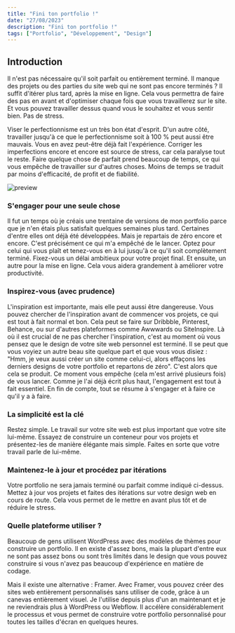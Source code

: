 ```yaml
---
title: "Fini ton portfolio !"
date: "27/08/2023"
description: "Fini ton portfolio !"
tags: ["Portfolio", "Développement", "Design"]
---
```


## Introduction

Il n'est pas nécessaire qu'il soit parfait ou entièrement terminé. Il manque des projets ou des parties du site web qui ne sont pas encore terminés ? Il suffit d'itérer plus tard, après la mise en ligne. Cela vous permettra de faire des pas en avant et d'optimiser chaque fois que vous travaillerez sur le site. Et vous pouvez travailler dessus quand vous le souhaitez et vous sentir bien. Pas de stress.

Viser le perfectionnisme est un très bon état d'esprit. D'un autre côté, travailler jusqu'à ce que le perfectionnisme soit à 100 % peut aussi être mauvais. Vous en avez peut-être déjà fait l'expérience. Corriger les imperfections encore et encore est source de stress, car cela paralyse tout le reste. Faire quelque chose de parfait prend beaucoup de temps, ce qui vous empêche de travailler sur d'autres choses. Moins de temps se traduit par moins d'efficacité, de profit et de fiabilité.

![preview](/articles/first.jpeg)

### S'engager pour une seule chose
Il fut un temps où je créais une trentaine de versions de mon portfolio parce que je n'en étais plus satisfait quelques semaines plus tard. Certaines d'entre elles ont déjà été développées. Mais je repartais de zéro encore et encore. C'est précisément ce qui m'a empêché de le lancer. Optez pour celui qui vous plaît et tenez-vous en à lui jusqu'à ce qu'il soit complètement terminé. Fixez-vous un délai ambitieux pour votre projet final. Et ensuite, un autre pour la mise en ligne. Cela vous aidera grandement à améliorer votre productivité.

### Inspirez-vous (avec prudence)
L'inspiration est importante, mais elle peut aussi être dangereuse. Vous pouvez chercher de l'inspiration avant de commencer vos projets, ce qui est tout à fait normal et bon. Cela peut se faire sur Dribbble, Pinterest, Behance, ou sur d'autres plateformes comme Awwwards ou SiteInspire. Là où il est crucial de ne pas chercher l'inspiration, c'est au moment où vous pensez que le design de votre site web personnel est terminé. Il se peut que vous voyiez un autre beau site quelque part et que vous vous disiez : "Hmm, je veux aussi créer un site comme celui-ci, alors effaçons les derniers designs de votre portfolio et repartons de zéro". C'est alors que cela se produit. Ce moment vous empêche (cela m'est arrivé plusieurs fois) de vous lancer. Comme je l'ai déjà écrit plus haut, l'engagement est tout à fait essentiel. En fin de compte, tout se résume à s'engager et à faire ce qu'il y a à faire.

### La simplicité est la clé
Restez simple. Le travail sur votre site web est plus important que votre site lui-même. Essayez de construire un conteneur pour vos projets et présentez-les de manière élégante mais simple. Faites en sorte que votre travail parle de lui-même.

### Maintenez-le à jour et procédez par itérations
Votre portfolio ne sera jamais terminé ou parfait comme indiqué ci-dessus. Mettez à jour vos projets et faites des itérations sur votre design web en cours de route. Cela vous permet de le mettre en avant plus tôt et de réduire le stress.

### Quelle plateforme utiliser ?
Beaucoup de gens utilisent WordPress avec des modèles de thèmes pour construire un portfolio. Il en existe d'assez bons, mais la plupart d'entre eux ne sont pas assez bons ou sont très limités dans le design que vous pouvez construire si vous n'avez pas beaucoup d'expérience en matière de codage.

Mais il existe une alternative : Framer. Avec Framer, vous pouvez créer des sites web entièrement personnalisés sans utiliser de code, grâce à un canevas entièrement visuel. Je l'utilise depuis plus d'un an maintenant et je ne reviendrais plus à WordPress ou Webflow. Il accélère considérablement le processus et vous permet de construire votre portfolio personnalisé pour toutes les tailles d'écran en quelques heures.
 
